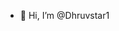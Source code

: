 - 👋 Hi, I’m @Dhruvstar1

<!---
Dhruvstar1/Dhruvstar1 is a ✨ special ✨ repository because its `README.md` (this file) appears on your GitHub profile.
You can click the Preview link to take a look at your changes.
--->
